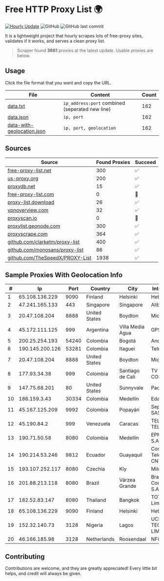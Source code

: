 
# Free HTTP Proxy List 🌍

[![Hourly Update](https://github.com/mertguvencli/http-proxy-list/actions/workflows/main.yml/badge.svg?branch=main)](https://github.com/mertguvencli/http-proxy-list/actions/workflows/main.yml)
![GitHub](https://img.shields.io/github/license/mertguvencli/http-proxy-list)
![GitHub last commit](https://img.shields.io/github/last-commit/mertguvencli/http-proxy-list)

It is a lightweight project that hourly scrapes lots of free-proxy sites, validates if it works, and serves a clean proxy list.


> Scraper found **3661** proxies at the latest update. Usable proxies are below.

## Usage

Click the file format that you want and copy the URL.


|File|Content|Count|
|----|-------|-----|
|[data.txt](https://raw.githubusercontent.com/mertguvencli/http-proxy-list/main/proxy-list/data.txt)|`ip_address:port` combined (seperated new line)|162|
|[data.json](https://raw.githubusercontent.com/mertguvencli/http-proxy-list/main/proxy-list/data.json)|`ip, port`|162|
|[data-with-geolocation.json](https://raw.githubusercontent.com/mertguvencli/http-proxy-list/main/proxy-list/data-with-geolocation.json)|`ip, port, geolocation`|162|

## Sources

|Source|Found Proxies|Succeed|
|------|-------------|-------|
|[free-proxy-list.net](https://free-proxy-list.net)|300|✅|
|[us-proxy.org](https://www.us-proxy.org)|200|✅|
|[proxydb.net](http://proxydb.net)|15|✅|
|[free-proxy-list.com](https://free-proxy-list.com/?page=&port=&type%5B%5D=http&type%5B%5D=https&up_time=0&search=Search)|0|🚫|
|[proxy-list.download](https://www.proxy-list.download/HTTP)|26|✅|
|[vpnoverview.com](https://vpnoverview.com/privacy/anonymous-browsing/free-proxy-servers)|32|✅|
|[proxyscan.io](https://www.proxyscan.io)|0|🚫|
|[proxylist.geonode.com](https://proxylist.geonode.com/api/proxy-list?limit=300&page=1&sort_by=lastChecked&sort_type=desc&protocols=http,https)|300|✅|
|[proxyscrape.com](https://api.proxyscrape.com/v2/?request=displayproxies&protocol=http&timeout=10000&country=all&ssl=all&anonymity=all)|364|✅|
|[github.com/clarketm/proxy-list](https://raw.githubusercontent.com/clarketm/proxy-list/master/proxy-list-raw.txt)|400|✅|
|[github.com/monosans/proxy-list](https://raw.githubusercontent.com/monosans/proxy-list/main/proxies/http.txt)|86|✅|
|[github.com/TheSpeedX/PROXY-List](https://raw.githubusercontent.com/TheSpeedX/PROXY-List/master/http.txt)|1938|✅|


## Sample Proxies With Geolocation Info

|#|Ip|Port|Country|City|Internet Service Provider|
|-|--|----|-------|----|-------------------------|
|1|65.108.136.229|9090|Finland|Helsinki|Hetzner Online GmbH|
|2|47.241.165.133|443|Singapore|Singapore|Alibaba.com LLC|
|3|20.47.108.204|8888|United States|Boydton|Microsoft Corporation|
|4|45.172.111.125|999|Argentina|Villa Media Agua|GPS SANJUAN SRL.|
|5|200.25.254.193|54240|Colombia|Bogotá|Andinet ON Line|
|6|190.145.200.126|53281|Colombia|Itaguei|Telmex Colombia S.A.|
|7|20.47.108.204|8888|United States|Boydton|Microsoft Corporation|
|8|177.93.34.38|999|Colombia|Santiago de Cali|TV AZTECA SUCURSAL COLOMBIA|
|9|147.75.68.201|80|United States|Sunnyvale|Packet Host, Inc.|
|10|186.159.3.43|30334|Colombia|Medellín|Edatel S.a. E.S.P|
|11|45.167.125.209|9992|Colombia|Popayán|Sepcom Comunicaciones SAS|
|12|45.190.84.2|999|Venezuela|Caracas|TELECOM.CORPORATIVAS TELECORP, C.A|
|13|190.71.50.58|8080|Colombia|Medellín|EPM Telecomunicaciones S.A. E.S.P|
|14|190.214.53.246|9812|Ecuador|Guayaquil|Corporacion Nacional De Telecomunicaciones - CNT EP|
|15|193.107.252.117|8080|Czechia|Kly|Milos Tuma|
|16|201.88.213.118|8080|Brazil|Várzea Grande|Brasil Telecom Comunicacao Multimidia S.A|
|17|182.52.83.147|8080|Thailand|Bangkok|TOT Public Company Limited|
|18|65.108.136.229|9090|Finland|Helsinki|Hetzner Online GmbH|
|19|152.32.140.73|3128|Nigeria|Lagos|UCLOUD INFORMATION TECHNOLOGY (HK) LIMITED|
|20|46.166.185.98|3128|Netherlands|Roosendaal|NFOrce Entertainment BV|



## Contributing

Contributions are welcome, and they are greatly appreciated! Every
little bit helps, and credit will always be given.

